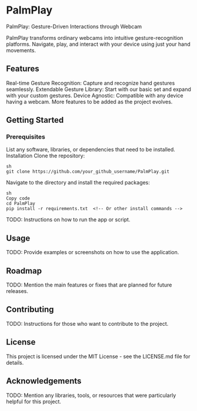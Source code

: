 # PalmPlay
PalmPlay: Gesture-Driven Interactions through Webcam

PalmPlay transforms ordinary webcams into intuitive gesture-recognition platforms. Navigate, play, and interact with your device using just your hand movements.

## Features
Real-time Gesture Recognition: Capture and recognize hand gestures seamlessly.
Extendable Gesture Library: Start with our basic set and expand with your custom gestures.
Device Agnostic: Compatible with any device having a webcam.
More features to be added as the project evolves.

## Getting Started

### Prerequisites
List any software, libraries, or dependencies that need to be installed.
Installation
Clone the repository:
```
sh
git clone https://github.com/your_github_username/PalmPlay.git
```
Navigate to the directory and install the required packages:
```
sh
Copy code
cd PalmPlay
pip install -r requirements.txt  <!-- Or other install commands -->
```

TODO: Instructions on how to run the app or script.

## Usage

TODO: Provide examples or screenshots on how to use the application.

## Roadmap

TODO: Mention the main features or fixes that are planned for future releases.

## Contributing

TODO: Instructions for those who want to contribute to the project.

## License

This project is licensed under the MIT License - see the LICENSE.md file for details.

## Acknowledgements

TODO: Mention any libraries, tools, or resources that were particularly helpful for this project.

